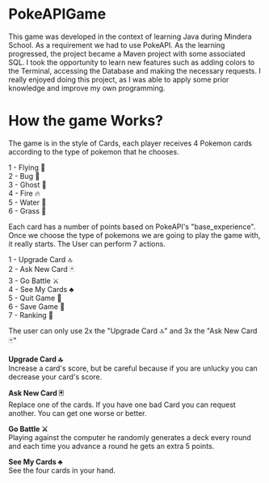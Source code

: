 # PokeAPIGame
This game was developed in the context of learning Java during Mindera School.
As a requirement we had to use PokeAPI.
As the learning progressed, the project became a Maven project with some associated SQL.
I took the opportunity to learn new features such as adding colors to the Terminal, accessing the Database and making the necessary requests.
I really enjoyed doing this project, as I was able to apply some prior knowledge and improve my own programming.

# How the game Works?
The game is in the style of Cards, each player receives 4 Pokemon cards according to the type of pokemon that he chooses.<br/>

1 - Flying 🍃<br/>
2 - Bug 🐛<br/>
3 - Ghost 👻<br/>
4 - Fire 🔥<br/>
5 - Water 🌊<br/>
6 - Grass 🍃<br/>

Each card has a number of points based on PokeAPI's "base_experience".
Once we choose the type of pokemons we are going to play the game with, it really starts. The User can perform 7 actions.

1 - Upgrade Card 🔝<br/>
2 - Ask New Card 🃏<br/>
3 - Go Battle ⚔<br/>
4 - See My Cards ♣<br/>
5 - Quit Game 🚪<br/>
6 - Save Game 📂<br/>
7 - Ranking 🥇<br/>

The user can only use 2x the "Upgrade Card 🔝" and 3x the "Ask New Card 🃏"

**Upgrade Card 🔝**<br/>
Increase a card's score, but be careful because if you are unlucky you can decrease your card's score.

**Ask New Card 🃏**<br/>
Replace one of the cards. If you have one bad Card you can request another. You can get one worse or better.

**Go Battle ⚔**<br/>
Playing against the computer he randomly generates a deck every round and each time you advance a round he gets an extra 5 points.

**See My Cards ♣**<br/>
See the four cards in your hand.
